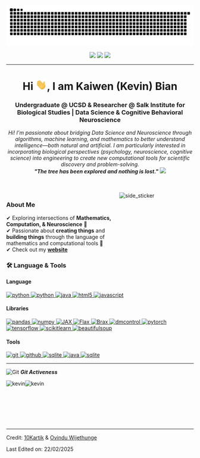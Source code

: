 <p align = "center">
	<img src = "https://github.com/7oSkaaa/7oSkaaa/blob/output/github-contribution-grid-snake.svg?" alt = "Snake Game"/>
</p>

<p align="center">
  <img src="https://img.shields.io/badge/Focus-AI%20%26%20Neuroscience-brightgreen" />
  <img src="https://img.shields.io/badge/Lives-California-success" />
  <img src="https://img.shields.io/badge/Languages-English%20%26%20Chinese-brightgreen" />
</p>
<hr>
<h1 align="center">Hi <img src="https://raw.githubusercontent.com/ABSphreak/ABSphreak/master/gifs/Hi.gif" width="30px">, I am Kaiwen (Kevin) Bian</h1>
<h3 align="center">Undergraduate @ UCSD & Researcher @ Salk Institute for Biological Studies | Data Science & Cognitive Behavioral Neuroscience</h3>

<p align="center">
  <em>
    Hi! I'm passionate about bridging Data Science and Neuroscience through algorithms, machine learning, and mathematics to better understand intelligence—both natural and artificial. I am particularly interested in incorporating biological perspectives (psychology, neuroscience, cognitive science) into engineering to create new computational tools for scientific discovery and problem-solving.
  </em> 
  <br>
  <b><i align="center">"The tree has been explored and nothing is lost."</i></b> <img src="https://media.giphy.com/media/qjqUcgIyRjsl2/giphy.gif" width="50" />
</p>
<br><br>
<img align="right" width=200px height=200px alt="side_sticker" src="https://media.giphy.com/media/TEnXkcsHrP4YedChhA/giphy.gif" />

### About Me
✔ Exploring intersections of **Mathematics, Computation, & Neuroscience** 🧠<br>
✔ Passionate about **creating things** and **building things** through the language of mathematics and computational tools 🚀<br>
✔ Check out my **[website](https://kbian.org/)** <br>

### 🛠 Language & Tools

<h4 align="left">Language</h4>
<p align="left">
  <a href="https://www.python.org/" target="_blank"> 
    <img src="https://img.shields.io/badge/Python%20-007396.svg?style=for-the-badge&logo=Python&logoColor=FFD43B"
      alt="python"/>
  </a>

  <a href="https://www.w3schools.com/sql/" target="_blank"> 
    <img src="https://img.shields.io/badge/SQL%20-0F80CC.svg?style=for-the-badge&logo=sql"
      alt="python"/>
  </a>

  <a href="https://www.java.com" target="_blank"> 
    <img src="https://img.shields.io/badge/Java-f89820.svg?style=for-the-badge&logo=java&logoColor=white" 
      alt="java"/> 
  </a>

  <a href="https://www.w3.org/html/" target="_blank"> 
    <img src="https://img.shields.io/badge/html-E34F26.svg?style=for-the-badge&logo=html5&logoColor=white"
      alt="html5"/> 
  </a>

  <a href="https://developer.mozilla.org/en-US/docs/Web/JavaScript" target="_blank"> 
    <img src="https://img.shields.io/badge/Javascript-F7DF1E.svg?style=for-the-badge&logo=javascript&logoColor=black"
      alt="javascript"/> 
  </a>

</p>

<h4 align="left">Libraries</h4>
<p align="left">
  <a href="https://pandas.pydata.org/" target="_blank"> 
    <img src="https://img.shields.io/badge/Pandas-150458?style=for-the-badge&logo=pandas&logoColor=fff"
      alt="pandas"/> 
  </a>

  <a href="https://numpy.org/" target="_blank"> 
    <img src="https://img.shields.io/badge/NumPy-4DABCF?style=for-the-badge&logo=numpy&logoColor=fff"
      alt="numpy"/> 
  </a>

  <a href="https://jax.readthedocs.io/" target="_blank"> 
  <img src="https://img.shields.io/badge/JAX-0055CC.svg?style=for-the-badge&logo=JAX&logoColor=white"
    alt="JAX"/> 
  </a>
  
  <a href="https://flax.readthedocs.io/" target="_blank"> 
    <img src="https://img.shields.io/badge/Flax-008080.svg?style=for-the-badge&logo=Flax&logoColor=white"
      alt="Flax"/> 
  </a>

  <a href="https://github.com/google/brax" target="_blank"> 
    <img src="https://img.shields.io/badge/Brax-FF5733.svg?style=for-the-badge&logo=Brax&logoColor=white"
      alt="Brax"/> 
  </a>

  <a href="https://github.com/deepmind/dm_control" target="_blank"> 
    <img src="https://img.shields.io/badge/dmcontrol-6A1B9A.svg?style=for-the-badge&logo=dmcontrol&logoColor=white"
      alt="dmcontrol"/> 
  </a>

  <a href="https://pytorch.org/" target="_blank"> 
    <img src="https://img.shields.io/badge/PyTorch-EE4C2C.svg?style=for-the-badge&logo=PyTorch&logoColor=white"
      alt="pytorch"/> 
  </a>

  <a href="https://www.tensorflow.org/" target="_blank"> 
    <img src="https://img.shields.io/badge/TensorFlow-FF6F00.svg?style=for-the-badge&logo=Tensorflow&logoColor=white"
      alt="tensorflow"/> 
  </a>

  <a href="https://scikit-learn.org/" target="_blank"> 
    <img src="https://img.shields.io/badge/Scikit Learn-29ABE2.svg?style=for-the-badge&logo=Scikitlearn&logoColor=white"
      alt="scikitlearn"/> 
  </a>

  <a href="https://www.crummy.com/software/BeautifulSoup/bs4/doc/" target="_blank"> 
    <img src="https://img.shields.io/badge/Beautiful Soup-34b9ab.svg?style=for-the-badge&logo=BeautifulSoup&logoColor=white"
      alt="beautifulsoup"/> 
  </a>


</p>

<h4 align="left">Tools</h4>
<p align="left">
  <a href="https://git-scm.com/" target="_blank">
    <img src="https://img.shields.io/badge/git-F05032.svg?style=for-the-badge&logo=git&logoColor=white"
      alt="git"/>
  </a>

  <a href="https://github.com/Wzhang3912" target="_blank">
    <img src="https://img.shields.io/badge/github-181717.svg?style=for-the-badge&logo=github&logoColor=white" alt="github"/>
  </a>

  <a href="https://jupyter.org/" target="_blank"> 
  <img src="https://img.shields.io/badge/Jupyter-F26D21.svg?style=for-the-badge&logo=jupyter&logoColor=white"
    alt="sqlite"/>
  </a>

  <a href="https://www.postgresql.org" target="_blank"> 
    <img src="https://img.shields.io/badge/Postgres-%23316192.svg?style=for-the-badge&logo=postgresql&logoColor=white"
      alt="java"/>
  </a>

  <a href="https://www.sqlite.org/" target="_blank"> 
    <img src="https://img.shields.io/badge/SQLite-%2307405e.svg?style=for-the-badge&logo=sqlite&logoColor=white"
      alt="sqlite"/>
  </a>

</p>

---

<p align="left">
  <img src="https://media.giphy.com/media/W5eoZHPpUx9sapR0eu/giphy.gif" width="30px" alt="Git"/>&nbsp;<i><b>Git Activeness</b></i>
</p>
<p><img align="left" src="https://github-readme-stats.vercel.app/api/top-langs?username=KevinBian107&show_icons=true&locale=en&layout=compact&theme=chartreuse-dark" alt="kevin" /></p>
<p>&nbsp;<img align="left" src="https://github-readme-stats.vercel.app/api?username=KevinBian107&show_icons=true&locale=en&theme=chartreuse-dark" alt="kevin" width="410" /></p>
<br><br><br><br><br>


---

Credit: [10Kartik](https://github.com/10Kartik) & [Ovindu Wijethunge](https://github.com/OvinduWijethunge)

Last Edited on: 22/02/2025
